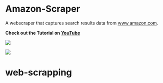 # Amazon-Scraper
 A webscraper that captures search results data from www.amazon.com. 
 
 **Check out the Tutorial on [YouTube](https://youtu.be/_AeudsbKYG8)**

![](images/csv_results_demo.PNG)  

  
![](images/amazon_page.PNG)
# web-scrapping
